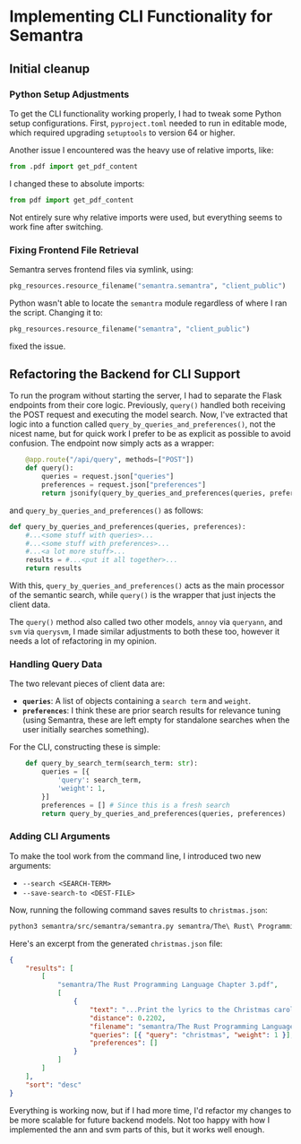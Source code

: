 # Implementing CLI Functionality for Semantra

## Initial cleanup

### Python Setup Adjustments

To get the CLI functionality working properly, I had to tweak some Python setup configurations. First, `pyproject.toml` needed to run in editable mode, which required upgrading `setuptools` to version 64 or higher.

Another issue I encountered was the heavy use of relative imports, like:

```python
from .pdf import get_pdf_content
```

I changed these to absolute imports:

```python
from pdf import get_pdf_content
```

Not entirely sure why relative imports were used, but everything seems to work fine after switching.

### Fixing Frontend File Retrieval

Semantra serves frontend files via symlink, using:

```python
pkg_resources.resource_filename("semantra.semantra", "client_public")
```

Python wasn't able to locate the `semantra` module regardless of where I ran the script. Changing it to:

```python
pkg_resources.resource_filename("semantra", "client_public")
```

fixed the issue.

## Refactoring the Backend for CLI Support

To run the program without starting the server, I had to separate the Flask endpoints from their core logic. Previously, `query()` handled both receiving the POST request and executing the model search. Now, I've extracted that logic into a function called `query_by_queries_and_preferences()`, not the nicest name, but for quick work I prefer to be as explicit as possible to avoid confusion. The endpoint now simply acts as a wrapper:

```python
    @app.route("/api/query", methods=["POST"])
    def query():
        queries = request.json["queries"]
        preferences = request.json["preferences"]
        return jsonify(query_by_queries_and_preferences(queries, preferences))
```

and `query_by_queries_and_preferences()` as follows:

```python
def query_by_queries_and_preferences(queries, preferences):
    #...<some stuff with queries>...
    #...<some stuff with preferences>...
    #...<a lot more stuff>...
    results = #...<put it all together>...
    return results
```

With this, `query_by_queries_and_preferences()` acts as the main processor of the semantic search, while `query()` is the wrapper that just injects the client data.

The `query()` method also called two other models, `annoy` via `queryann`, and `svm` via `querysvm`, I made similar adjustments to both these too, however it needs a lot of refactoring in my opinion.

### Handling Query Data

The two relevant pieces of client data are:

-   **`queries`**: A list of objects containing a `search term` and `weight`.
-   **`preferences`**: I think these are prior search results for relevance tuning (using Semantra, these are left empty for standalone searches when the user initially searches something).

For the CLI, constructing these is simple:

```python
    def query_by_search_term(search_term: str):
        queries = [{
            'query': search_term,
            'weight': 1,
        }]
        preferences = [] # Since this is a fresh search
        return query_by_queries_and_preferences(queries, preferences)
```

### Adding CLI Arguments

To make the tool work from the command line, I introduced two new arguments:

-   `--search <SEARCH-TERM>`
-   `--save-search-to <DEST-FILE>`

Now, running the following command saves results to `christmas.json`:

```sh
python3 semantra/src/semantra/semantra.py semantra/The\ Rust\ Programming\ Language\ Chapter\ 3.pdf --no-server --search christmas --save-search-to christmas.json
```

Here's an excerpt from the generated `christmas.json` file:

```json
{
    "results": [
        [
            "semantra/The Rust Programming Language Chapter 3.pdf",
            [
                {
                    "text": "...Print the lyrics to the Christmas carol ‘The Twelve Days of Christmas’...",
                    "distance": 0.2202,
                    "filename": "semantra/The Rust Programming Language Chapter 3.pdf",
                    "queries": [{ "query": "christmas", "weight": 1 }],
                    "preferences": []
                }
            ]
        ]
    ],
    "sort": "desc"
}
```

Everything is working now, but if I had more time, I'd refactor my changes to be more scalable for future backend models. Not too happy with how I implemented the ann and svm parts of this, but it works well enough.
